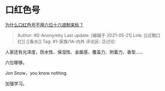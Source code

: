 # 口红色号
[为什么口红色号不用六位十六进制来标？](https://www.zhihu.com/question/437700843/answer/1659852087)

> Author: #0-Anonymity
> Last update: [编辑于 2021-05-21]
> Link: [[过期口红]] [[香水]]
> Tag: #1-家族/1A-内外
> 评论区:
> 泛讨论:

人家还有光泽度，防水性、保湿性、金属感、覆盖力、附着力、香型……

六位哪够。

Jon Snow，you know nothing.

加强学习。
